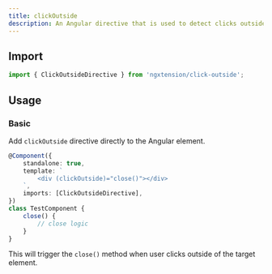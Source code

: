 ```yaml
---
title: clickOutside
description: An Angular directive that is used to detect clicks outside the element.
---
```


## Import

```ts
import { ClickOutsideDirective } from 'ngxtension/click-outside';
```

## Usage

### Basic

Add `clickOutside` directive directly to the Angular element.

```ts
@Component({
	standalone: true,
	template: `
		<div (clickOutside)="close()"></div>
	`,
	imports: [ClickOutsideDirective],
})
class TestComponent {
	close() {
		// close logic
	}
}
```

This will trigger the `close()` method when user clicks outside of the target element.
